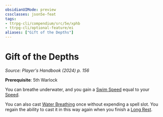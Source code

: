 ```yaml
---
obsidianUIMode: preview
cssclasses: json5e-feat
tags:
- ttrpg-cli/compendium/src/5e/xphb
- ttrpg-cli/optional-feature/ei
aliases: ["Gift of the Depths"]
---
```

# Gift of the Depths
*Source: Player's Handbook (2024) p. 156*  

**Prerequisite**: 5th Warlock

You can breathe underwater, and you gain a [Swim Speed](3-Mechanics/CLI/rules/variant-rules/swim-speed-xphb.md) equal to your [Speed](3-Mechanics/CLI/rules/variant-rules/speed-xphb.md).

You can also cast [Water Breathing](3-Mechanics/CLI/spells/water-breathing-xphb.md) once without expending a spell slot. You regain the ability to cast it in this way again when you finish a [Long Rest](3-Mechanics/CLI/rules/variant-rules/long-rest-xphb.md).